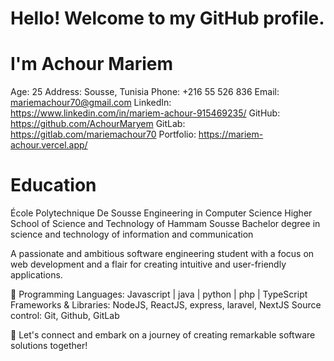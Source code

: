 # Hello! Welcome to my GitHub profile.
# I'm Achour Mariem 

Age: 25
Address: Sousse, Tunisia
Phone: +216 55 526 836
Email: mariemachour70@gmail.com
LinkedIn: https://www.linkedin.com/in/mariem-achour-915469235/
GitHub: https://github.com/AchourMaryem
GitLab: https://gitlab.com/mariemachour70
Portfolio: https://mariem-achour.vercel.app/

# Education
École Polytechnique De Sousse Engineering in Computer Science
Higher School of Science and Technology of Hammam Sousse Bachelor degree in science and technology of information and communication

 A passionate and ambitious software engineering student with a focus on web development and a flair for creating intuitive and user-friendly applications.

🔧 Programming Languages: Javascript | java | python | php | TypeScript 
   Frameworks & Libraries: NodeJS, ReactJS, express, laravel, NextJS
   Source control: Git, Github, GitLab

🚀 Let's connect and embark on a journey of creating remarkable software solutions together!
   
